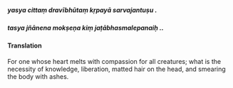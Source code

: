 ##### yasya cittaṃ dravībhūtaṃ kṛpayā sarvajantuṣu .
##### tasya jñānena mokṣeṇa kiṃ jaṭābhasmalepanaiḥ ..

#### Translation

For one whose heart melts with compassion for all creatures; what is the necessity of knowledge, liberation, matted hair on the head, and smearing the body with ashes.